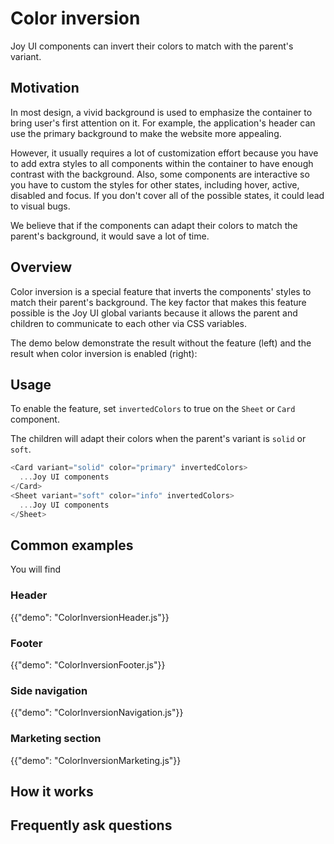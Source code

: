 # Color inversion

<p class="description">Joy UI components can invert their colors to match with the parent's variant.</p>

## Motivation

In most design, a vivid background is used to emphasize the container to bring user's first attention on it. For example, the application's header can use the primary background to make the website more appealing.

<!-- some images -->

However, it usually requires a lot of customization effort because you have to add extra styles to all components within the container to have enough contrast with the background. Also, some components are interactive so you have to custom the styles for other states, including hover, active, disabled and focus. If you don't cover all of the possible states, it could lead to visual bugs.

We believe that if the components can adapt their colors to match the parent's background, it would save a lot of time.

## Overview

Color inversion is a special feature that inverts the components' styles to match their parent's background. The key factor that makes this feature possible is the Joy UI global variants because it allows the parent and children to communicate to each other via CSS variables.

The demo below demonstrate the result without the feature (left) and the result when color inversion is enabled (right):

<!-- demo that can changed between variants, colors -->

## Usage

To enable the feature, set `invertedColors` to true on the `Sheet` or `Card` component.

The children will adapt their colors when the parent's variant is `solid` or `soft`.

```js
<Card variant="solid" color="primary" invertedColors>
  ...Joy UI components
</Card>
<Sheet variant="soft" color="info" invertedColors>
  ...Joy UI components
</Sheet>
```

## Common examples

You will find

### Header

{{"demo": "ColorInversionHeader.js"}}

### Footer

{{"demo": "ColorInversionFooter.js"}}

### Side navigation

{{"demo": "ColorInversionNavigation.js"}}

### Marketing section

{{"demo": "ColorInversionMarketing.js"}}

## How it works

## Frequently ask questions
